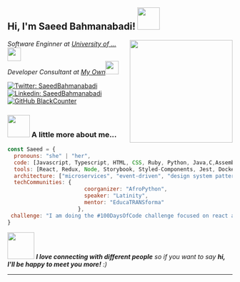 <h2> Hi, I'm Saeed Bahmanabadi! <img src="https://media.giphy.com/media/mGcNjsfWAjY5AEZNw6/giphy.gif" width="50"></h2>
<img align='right' src="https://media.giphy.com/media/ieyl9zmCjO4b4t6qoY/giphy.gif" width="230">
<p><em>Software Enginner at <a href="http://www.unb.br">University of ... </a><img src="https://media.giphy.com/media/fYSnHlufseco8Fh93Z/giphy.gif" width="30"></br>Developer Consultant at <a href="https://www.thoughtworks.com">My Own</a><img src="https://media.giphy.com/media/WUlplcMpOCEmTGBtBW/giphy.gif" width="30"> 
</em></p>

[![Twitter: SaeedBahmanabadi](https://img.shields.io/twitter/follow/SaeedBahmanabadi?style=social)](https://twitter.com/redrighthandroc?s=08)
[![Linkedin: SaeedBahmanabadi](https://img.shields.io/badge/-saeedbahmanabadi-blue?style=flat-square&logo=Linkedin&logoColor=white&link=https://www.linkedin.com/in/saeedbahmanabadi/)](https://www.linkedin.com/in/saeed-bahmanabadi-9550ba1b5/)
[![GitHub BlackCounter](https://img.shields.io/github/followers/saeed?label=follow&style=social)](https://github.com/BlackCounter)


### <img src="https://media.giphy.com/media/VgCDAzcKvsR6OM0uWg/giphy.gif" width="50"> A little more about me...  

```javascript
const Saeed = {
  pronouns: "she" | "her",
  code: [Javascript, Typescript, HTML, CSS, Ruby, Python, Java,C,Assembly,Cloujer,Scala,...],
  tools: [React, Redux, Node, Storybook, Styled-Components, Jest, Docker, Kubernetes, Openshift, Openstack, Microsoft Azure Devops,...],
  architecture: ["microservices", "event-driven", "design system pattern"],
  techCommunities: {
                        coorganizer: "AfroPython",
                        speaker: "Latinity",
                        mentor: "EducaTRANSforma"
                      },
 challenge: "I am doing the #100DaysOfCode challenge focused on react and typescript"
}
```

<img src="https://media.giphy.com/media/LnQjpWaON8nhr21vNW/giphy.gif" width="60"> <em><b>I love connecting with different people</b> so if you want to say <b>hi, I'll be happy to meet you more!</b> :)</em>

---
